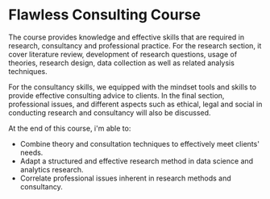 # Flawless Consulting Course

The course provides knowledge and effective skills that are required in research, consultancy and professional practice. For the research section, it cover literature review, development of research questions, usage of theories, research design, data collection as well as related analysis techniques.

For the consultancy skills, we equipped with the mindset tools and skills to provide effective consulting advice to clients. In the final section, professional issues, and different aspects such as ethical, legal and social in conducting research and consultancy will also be discussed.

At the end of this course, i'm able to:
- Combine theory and consultation techniques to effectively meet clients' needs.
- Adapt a structured and effective research method in data science and analytics research.
- Correlate professional issues inherent in research methods and consultancy.
